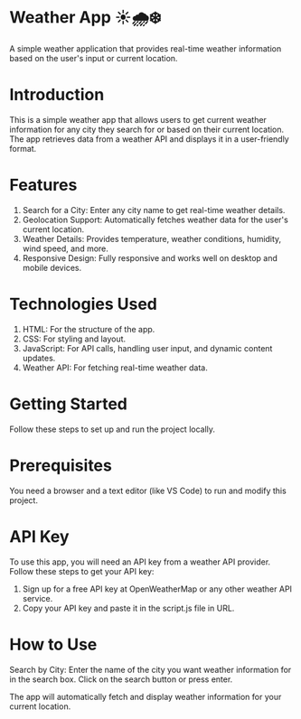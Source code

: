 # Weather App ☀️🌧️❄️

A simple weather application that provides real-time weather information based on the user's input or current location.

# Introduction
This is a simple weather app that allows users to get current weather information for any city they search for or based on their current location. The app retrieves data from a weather API and displays it in a user-friendly format.

# Features
1. Search for a City: Enter any city name to get real-time weather details.
2. Geolocation Support: Automatically fetches weather data for the user's current location.
3. Weather Details: Provides temperature, weather conditions, humidity, wind speed, and more.
4. Responsive Design: Fully responsive and works well on desktop and mobile devices.

# Technologies Used
1. HTML: For the structure of the app.
2. CSS: For styling and layout.
3. JavaScript: For API calls, handling user input, and dynamic content updates.
4. Weather API: For fetching real-time weather data.
   
# Getting Started
Follow these steps to set up and run the project locally.

# Prerequisites
You need a browser and a text editor (like VS Code) to run and modify this project.

# API Key
To use this app, you will need an API key from a weather API provider. Follow these steps to get your API key:

1. Sign up for a free API key at OpenWeatherMap or any other weather API service.
2. Copy your API key and paste it in the script.js file in URL.

# How to Use
Search by City:
Enter the name of the city you want weather information for in the search box.
Click on the search button or press enter.

The app will automatically fetch and display weather information for your current location.
